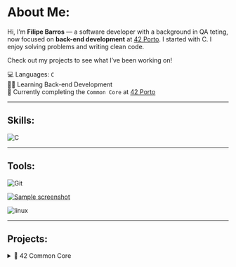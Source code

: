 # About Me:

Hi, I’m **Filipe Barros** — a software developer with a background in QA teting, now focused on **back-end development** at [42 Porto](https://42porto.com/). I started with C. I enjoy solving problems and writing clean code.

Check out my projects to see what I’ve been working on!


💻   Languages:  `C`  
👨‍💻   Learning Back-end Development  
🧠   Currently completing the `Common Core` at [42 Porto](https://42porto.com/)  

---

## Skills:

<!-- You can add icons using markdown images if hosted or via shields.io -->

![C](https://img.shields.io/badge/C-00599C?style=for-the-badge&logo=c&logoColor=white)

---

## Tools:

![Git](https://camo.githubusercontent.com/ff5301ef7472dbdf522b776167a8af8c326299fe8175e53f6b052bbcc04533e3/68747470733a2f2f7777772e766563746f726c6f676f2e7a6f6e652f6c6f676f732f6769742d73636d2f6769742d73636d2d69636f6e2e737667)

[![Sample screenshot](/sample.png)](https://camo.githubusercontent.com/14d070790d115672b6c17bfe462c7c181cf7fa5f6cbb44998eba3f4358557337/68747470733a2f2f63646e2e6a7364656c6976722e6e65742f67682f64657669636f6e732f64657669636f6e406c61746573742f69636f6e732f7673636f64652f7673636f64652d6f726967696e616c2e737667 "BUrrp")

![linux](https://camo.githubusercontent.com/f82039a55fd266694eef9e89fd51aa602ea4d5cef4ecb362c7892e8e87c96d47/68747470733a2f2f69636f6e732e69636f6e617263686976652e636f6d2f69636f6e732f64616b697262793330392f73696d706c792d7374796c65642f3235362f4f532d4c696e75782d69636f6e2e706e67)

---
## Projects:

<details>
<summary>🧠 42 Common Core</summary>


### Individual Projects

- [Minishell](#) → Recreate the bash terminal  
- [Philosophers](https://github.com/FiliperBarros/philosophers) → The philosopher dining problem  
- [So_long](https://github.com/FiliperBarros/so_long) → A 2D retro game  
- [Push_Swap](https://github.com/FiliperBarros/push_swap) → Sorting data on a stack, with a limited set of instructions  
- [Libft](https://github.com/FiliperBarros/libft) → A C library  

</details>

